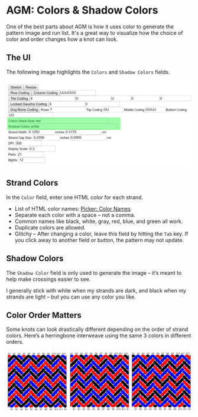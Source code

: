 # AGM: Colors & Shadow Colors

One of the best parts about AGM is how it uses color to generate the pattern image and run list. It's a great way to visualize how the choice of color and order changes how a knot can look. 

## The UI

The following image highlights the `Colors` and `Shadow Colors` fields. 

![AGM Colors and Shadow Colors fields](../assets/images/agm/agm_color-shadow.jpg)

## Strand Colors

In the `Color` field, enter one HTML color for each strand. 

* List of HTML color names:  [Picker: Color Names](https://htmlcolorcodes.com/color-names/)
* Separate each color with a space – not a comma.
* Common names like black, white, gray, red, blue, and green all work.
* Duplicate colors are allowed. 
* Glitchy – After changing a color, leave this field by hitting the `Tab` key. If you click away to another field or button, the pattern may not update.

## Shadow Colors

The `Shadow Color` field is only used to generate the image – it’s meant to help make crossings easier to see.

I generally stick with white when my strands are dark, and black when my strands are light – but you can use any color you like.

## Color Order Matters

Some knots can look drastically different depending on the order of strand colors. Here’s a herringbone interweave using the same 3 colors in different orders.

![3-strand herringbone in different color orders](../assets/images/agm/agm_color-shadow_herringbone.jpg)

